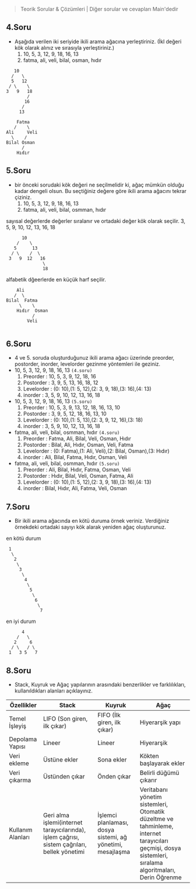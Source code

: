 >Teorik Sorular & Çözümleri | Diğer sorular ve cevapları Main'dedir
## 4.Soru
*  Aşağıda verilen iki seriyide ikili arama ağacına yerleştiriniz. (İkl değeri kök olarak alınız ve sırasıyla yerleştiriniz.) 
   1. 10, 5, 3, 12, 9, 18, 16, 13 
   2. fatma, ali, veli, bilal, osman, hıdır
 
```code
   10
  /   \
  5   12
 / \    \
3   9   18
        /   
       16   
      /
     13
```

```code
    Fatma
   /    \
Ali     Veli
  \    /    
Bilal Osman 
      /
    Hıdır        
```

## 5.Soru
*  bir önceki sorudaki kök değeri ne seçilmelidir ki, ağaç mümkün olduğu kadar dengeli olsun. Bu seçtiğiniz değere göre ikili arama ağacını tekrar çiziniz.
   1. 10, 5, 3, 12, 9, 18, 16, 13 
   2. fatma, ali, veli, bilal, osmman, hıdır

sayısal değerlerde değerler sıralanır ve ortadaki değer kök olarak seçilir.
3, 5, 9, 10, 12, 13, 16, 18
```code
      10
    /    \
   5      13
  / \    /  \
 3   9  12   16
              \
              18

```

alfabetik dğeerlerde en küçük harf seçilir.
```code
    Ali
   /  \
Bilal  Fatma
     \    \
    Hıdır  Osman
          /
        Veli
  
```
## 6.Soru
*   4 ve 5. soruda oluşturduğunuz ikili arama ağacı üzerinde preorder, postorder, inorder, levelorder gezinme yöntemleri ile geziniz.
   * 10, 5, 3, 12, 9, 18, 16, 13 `(4.soru)`
      1. Preorder : 10, 5, 3, 9, 12, 18, 16
      2. Postorder : 3, 9, 5, 13, 16, 18, 12
      3. Levelorder : (0: 10),(1: 5, 12),(2: 3, 9, 18),(3: 16),(4: 13)
      4. inorder : 3, 5, 9, 10, 12, 13, 16, 18
   * 10, 5, 3, 12, 9, 18, 16, 13 `(5.soru)`
      1. Preorder : 10, 5, 3, 9, 13, 12, 18, 16, 13, 10
      2. Postorder : 3, 9, 5, 12, 18, 16, 13, 10
      3. Levelorder : (0: 10),(1: 5, 13),(2: 3, 9, 12, 16),(3: 18)
      4. inorder : 3, 5, 9, 10, 12, 13, 16, 18
   * fatma, ali, veli, bilal, osmman, hıdır `(4.soru)`
      1. Preorder : Fatma, Ali, Bilal, Veli, Osman, Hıdır
      2. Postorder : Bilal, Ali, Hıdır, Osman, Veli, Fatma
      3. Levelorder : (0: Fatma),(1: Ali, Veli),(2: Bilal, Osman),(3: Hıdır)
      4. inorder : Ali, Bilal, Fatma, Hıdır, Osman, Veli 
  * fatma, ali, veli, bilal, osmman, hıdır `(5.soru)` 
      1. Preorder : Ali, Bilal, Hıdır, Fatma, Osman, Veli
      2. Postorder : Hıdır, Bilal, Veli, Osman, Fatma, Ali
      3. Levelorder : (0: 10),(1: 5, 12),(2: 3, 9, 18),(3: 16),(4: 13)
      4. inorder : Bilal, Hıdır, Ali, Fatma, Veli, Osman
## 7.Soru
* Bir ikili arama ağacında en kötü duruma örnek veriniz. Verdiğiniz örnekdeki ortadaki sayıyı kök alarak yeniden ağaç oluşturunuz.

en kötü durum 
  ```code
   1
    \
     2
      \
       3
        \
         4
          \
           5
            \
             6
              \
               7
```
en iyi durum
  ```code
        4
      /   \
     2     6
    / \   / \
   1   3 5   7

```
## 8.Soru
* Stack, Kuyruk ve Ağaç yapılarının arasındaki benzerlikler ve farklılıkları, kullanıldıkları alanları açıklayınız.

| Özellikler         | Stack              | Kuyruk             | Ağaç               |
|--------------------|--------------------|--------------------|--------------------|
| Temel İşleyiş      | LIFO (Son giren,  ilk çıkar)    | FIFO (İlk giren, ilk çıkar)   | Hiyerarşik yapı   |                                                         
| Depolama Yapısı   | Lineer         | Lineer        | Hiyerarşik |
| Veri ekleme       | Üstüne ekler | Sona ekler  | Kökten başlayarak ekler  |
| Veri çıkarma       | Üstünden çıkar | Önden çıkar  | Belirli düğümü çıkarır  |
| Kullanım Alanları | Geri alma işlemi(internet tarayıcılarında), işlem çağrısı, sistem çağrıları, bellek yönetimi|İşlemci planlaması, dosya sistemi, ağ yönetimi, mesajlaşma|Veritabanı yönetim sistemleri, Otomatik düzeltme ve tahminleme, internet tarayıcıları geçmişi, dosya sistemleri, sıralama algoritmaları, Derin Öğrenme     |



